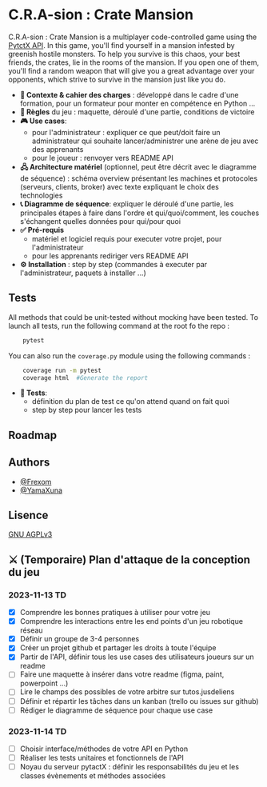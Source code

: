 # C.R.A-sion : Crate Mansion

C.R.A-sion : Crate Mansion is a multiplayer code-controlled game using the [PytctX API](https://jusdeliens.com/). In this game, you'll find yourself in a mansion infested by greenish hostile monsters. To help you survive is this chaos, your best friends, the crates, lie in the rooms of the mansion. If you open one of them, you'll find a random weapon that will give you a great advantage over your opponents, which strive to survive in the mansion just like you do.

- **🎯 Contexte & cahier des charges** : développé dans le cadre d'une formation, pour un formateur pour monter en compétence en Python ...
- **🎲 Règles** du jeu : maquette, déroulé d'une partie, conditions de victoire
- **🎮 Use cases**:
    - pour l'administrateur : expliquer ce que peut/doit faire un administrateur qui souhaite lancer/administrer une arène de jeu avec des apprenants
    - pour le joueur : renvoyer vers README API
- **🖧 Architecture matériel** (optionnel, peut être décrit avec le diagramme de séquence) : schéma overview présentant les machines et protocoles (serveurs, clients, broker) avec texte expliquant le choix des technologies
- **📞 Diagramme de séquence**: expliquer le déroulé d'une partie, les principales étapes à faire dans l'ordre et qui/quoi/comment, les couches s'échangent quelles données pour qui/pour quoi
- **✅ Pré-requis**
    - matériel et logiciel requis pour executer votre projet, pour l'administrateur
    - pour les apprenants rediriger vers README API
- **⚙️ Installation** : step by step (commandes à executer par l'administrateur, paquets à installer ...)
## Tests
All methods that could be unit-tested without mocking have been tested.
To launch all tests, run the following command at the root fo the repo :
```bash
    pytest
```
You can also run the `coverage.py` module using the following commands :
```bash
    coverage run -m pytest
    coverage html  #Generate the report
```
- **🧪 Tests**:
    - définition du plan de test ce qu'on attend quand on fait quoi
    - step by step pour lancer les tests
## Roadmap
## Authors
- [@Frexom](https://github.com/Frexom)
- [@YamaXuna](https://github.com/YamaXuna)

## Lisence
[GNU AGPLv3](https://choosealicense.com/licenses/agpl-3.0/)
## ⚔️ (Temporaire) Plan d'attaque de la conception du jeu

### 2023-11-13 TD
- [x] Comprendre les bonnes pratiques à utiliser pour votre jeu
- [x] Comprendre les interactions entre les end points d'un jeu robotique réseau
- [x] Définir un groupe de 3-4 personnes
- [x] Créer un projet github et partager les droits à toute l'équipe
- [x] Partir de l'API, définir tous les use cases des utilisateurs joueurs sur un readme
- [ ] Faire une maquette à insérer dans votre readme (figma, paint, powerpoint ...)
- [ ] Lire le champs des possibles de votre arbitre sur tutos.jusdeliens
- [ ] Définir et répartir les tâches dans un kanban (trello ou issues sur github)
- [ ] Rédiger le diagramme de séquence pour chaque use case

### 2023-11-14 TD
- [ ] Choisir interface/méthodes de votre API en Python
- [ ] Réaliser les tests unitaires et fonctionnels de l'API
- [ ] Noyau du serveur pytactX : définir les responsabilités du jeu et les classes évènements et méthodes associées
